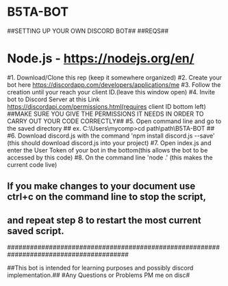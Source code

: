 # B5TA-BOT

##SETTING UP YOUR OWN DISCORD BOT##
##REQS##
# Node.js - https://nodejs.org/en/

#1. Download/Clone this rep (keep it somewhere organized)
#2. Create your bot here https://discordapp.com/developers/applications/me
#3. Follow the creation until your reach your client ID.(leave this window open)
#4. Invite bot to Discord Server at this Link https://discordapi.com/permissions.html(requires client ID bottom left)
##MAKE SURE YOU GIVE THE PERMISSIONS IT NEEDS IN ORDER TO CARRY OUT YOUR CODE CORRECTLY##
#5. Open command line and go to the saved directory ## ex. C:\Users\mycomp>cd path\path\B5TA-BOT ##
#6. Download discord.js with the command 'npm install discord.js --save' (this should download discord.js into your project)
#7. Open index.js and enter the User Token of your bot in the bottom(this allows the bot to be accessed by this code)
#8. On the command line  'node .' (this makes the current code live)

## If you make changes to your document use ctrl+c on the command line to stop the script, 
## and repeat step 8 to restart the most current saved script.

########################################################################################

##This bot is intended for learning purposes and possibly discord implementation.##
#Any Questions or Problems PM me on disc#
